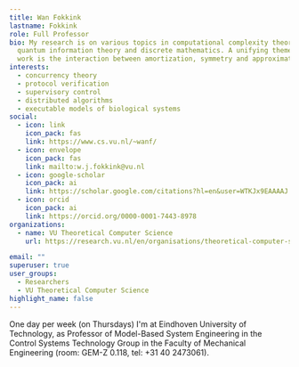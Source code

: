 ```yaml
---
title: Wan Fokkink
lastname: Fokkink
role: Full Professor
bio: My research is on various topics in computational complexity theory,
  quantum information theory and discrete mathematics. A unifying theme in my
  work is the interaction between amortization, symmetry and approximation.
interests:
  - concurrency theory
  - protocol verification
  - supervisory control
  - distributed algorithms
  - executable models of biological systems
social:
  - icon: link
    icon_pack: fas
    link: https://www.cs.vu.nl/~wanf/
  - icon: envelope
    icon_pack: fas
    link: mailto:w.j.fokkink@vu.nl
  - icon: google-scholar
    icon_pack: ai
    link: https://scholar.google.com/citations?hl=en&user=WTKJx9EAAAAJ
  - icon: orcid
    icon_pack: ai
    link: https://orcid.org/0000-0001-7443-8978
organizations:
  - name: VU Theoretical Computer Science
    url: https://research.vu.nl/en/organisations/theoretical-computer-science-4/persons/

email: ""
superuser: true
user_groups:
  - Researchers
  - VU Theoretical Computer Science
highlight_name: false
---
```


One day per week (on Thursdays) I'm at Eindhoven University of Technology, as Professor of Model-Based System Engineering in the Control Systems Technology Group in the Faculty of Mechanical Engineering (room: GEM-Z 0.118, tel: +31 40 2473061).

